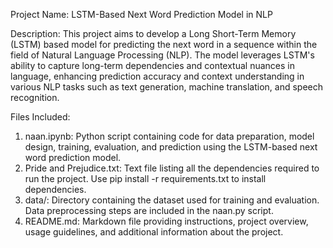 Project Name: LSTM-Based Next Word Prediction Model in NLP

Description:
This project aims to develop a Long Short-Term Memory (LSTM) based model for predicting the next word in a sequence within the field of Natural Language Processing (NLP). The model leverages LSTM's ability to capture long-term dependencies and contextual nuances in language, enhancing prediction accuracy and context understanding in various NLP tasks such as text generation, machine translation, and speech recognition.

Files Included:
1. naan.ipynb: Python script containing code for data preparation, model design, training, evaluation, and prediction using the LSTM-based next word prediction model.
2. Pride and Prejudice.txt: Text file listing all the dependencies required to run the project. Use pip install -r requirements.txt to install dependencies.
3. data/: Directory containing the dataset used for training and evaluation. Data preprocessing steps are included in the naan.py script.
4. README.md: Markdown file providing instructions, project overview, usage guidelines, and additional information about the project.

